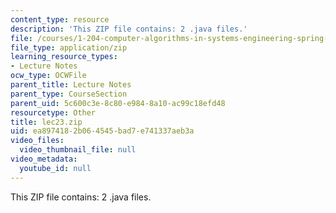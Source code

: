 ```yaml
---
content_type: resource
description: 'This ZIP file contains: 2 .java files.'
file: /courses/1-204-computer-algorithms-in-systems-engineering-spring-2010/ea8974182b064545bad7e741337aeb3a_lec23.zip
file_type: application/zip
learning_resource_types:
- Lecture Notes
ocw_type: OCWFile
parent_title: Lecture Notes
parent_type: CourseSection
parent_uid: 5c600c3e-8c80-e984-8a10-ac99c18efd48
resourcetype: Other
title: lec23.zip
uid: ea897418-2b06-4545-bad7-e741337aeb3a
video_files:
  video_thumbnail_file: null
video_metadata:
  youtube_id: null
---
```

This ZIP file contains: 2 .java files.

